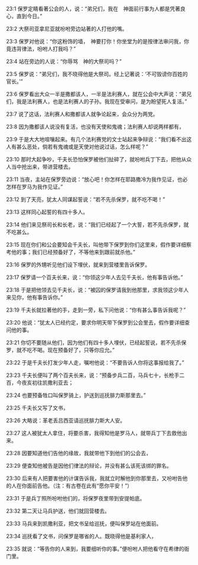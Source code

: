 <a id="1"></a>23:1  保罗定睛看著公会的人，说：“弟兄们，我在　神面前行事为人都是凭著良心，直到今日。”  

<a id="2"></a>23:2  大祭司亚拿尼亚就吩咐旁边站著的人打他的嘴。  

<a id="3"></a>23:3  保罗对他说：“你这粉饰的墙，　神要打你！你坐堂为的是按律法审问我，你竟违背律法，吩咐人打我吗？”  

<a id="4"></a>23:4  站在旁边的人说：“你辱骂　神的大祭司吗？”  

<a id="5"></a>23:5  保罗说：“弟兄们，我不晓得他是大祭司。经上记著说：‘不可毁谤你百姓的官长。’”  

<a id="6"></a>23:6  保罗看出大众一半是撒都该人，一半是法利赛人，就在公会中大声说：“弟兄们，我是法利赛人，也是法利赛人的子孙。我现在受审问，是为盼望死人复活。”  

<a id="7"></a>23:7  说了这话，法利赛人和撒都该人就争论起来，会众分为两党。  

<a id="8"></a>23:8  因为撒都该人说没有复活，也没有天使和鬼魂；法利赛人却说两样都有，  

<a id="9"></a>23:9  于是大大地喧嚷起来。有几个法利赛党的文士站起来争辩说：“我们看不出这人有甚么恶处，倘若有鬼魂或是天使对他说过话，怎么样呢？”  

<a id="10"></a>23:10  那时大起争吵，千夫长恐怕保罗被他们扯碎了，就吩咐兵丁下去，把他从众人当中抢出来，带进营楼去。  

<a id="11"></a>23:11  当夜，主站在保罗旁边说：“放心吧！你怎样在耶路撒冷为我作见证，也必怎样在罗马为我作见证。”  

<a id="12"></a>23:12  到了天亮，犹太人同谋起誓说：“若不先杀保罗，就不吃不喝！”  

<a id="13"></a>23:13  这样同心起誓的有四十多人。  

<a id="14"></a>23:14  他们来见祭司长和长老，说：“我们已经起了一个大誓，若不先杀保罗，就不吃甚么。  

<a id="15"></a>23:15  现在你们和公会要知会千夫长，叫他带下保罗到你们这里来，假作要详细察考他的事；我们已经预备好了，不等他来到跟前就杀他。”  

<a id="16"></a>23:16  保罗的外甥听见他们设下埋伏，就来到营楼里告诉保罗。  

<a id="17"></a>23:17  保罗请一个百夫长来，说：“你领这少年人去见千夫长，他有事告诉他。”  

<a id="18"></a>23:18  于是把他领去见千夫长，说：“被囚的保罗请我到他那里，求我领这少年人来见你，他有事告诉你。”  

<a id="19"></a>23:19  千夫长就拉著他的手，走到一旁，私下问他说：“你有甚么事告诉我呢？”  

<a id="20"></a>23:20  他说：“犹太人已经约定，要求你明天带下保罗到公会里去，假作要详细查问他的事。  

<a id="21"></a>23:21  你切不要随从他们，因为他们有四十多人埋伏，已经起誓说，若不先杀保罗，就不吃不喝。现在预备好了，只等你应允。”  

<a id="22"></a>23:22  于是千夫长打发少年人走，嘱咐他说：“不要告诉人你将这事报给我了。”  

<a id="23"></a>23:23  千夫长便叫了两个百夫长来，说：“预备步兵二百，马兵七十，长枪手二百，今夜亥初往凯撒利亚去；  

<a id="24"></a>23:24  也要预备牲口叫保罗骑上，护送到巡抚腓力斯那里去。”  

<a id="25"></a>23:25  千夫长又写了文书，  

<a id="26"></a>23:26  大略说：革老丢吕西亚请巡抚腓力斯大人安。  

<a id="27"></a>23:27  这人被犹太人拿住，将要杀害，我得知他是罗马人，就带兵丁下去救他出来。  

<a id="28"></a>23:28  因要知道他们告他的缘故，我就带他下到他们的公会去，  

<a id="29"></a>23:29  便查知他被告是因他们律法的辩论，并没有甚么该死该绑的罪名。  

<a id="30"></a>23:30  后来有人把要害他的计谋告诉我，我就立时解他到你那里去，又吩咐告他的人在你面前告他。（注：有古卷在此有“愿你平安！”）  

<a id="31"></a>23:31  于是兵丁照所吩咐他们的，将保罗夜里带到安提帕底。  

<a id="32"></a>23:32  第二天让马兵护送，他们就回营楼去。  

<a id="33"></a>23:33  马兵来到凯撒利亚，把文书呈给巡抚，便叫保罗站在他面前。  

<a id="34"></a>23:34  巡抚看了文书，问保罗是哪省的人。既晓得他是基利家人，  

<a id="35"></a>23:35  就说：“等告你的人来到，我要细听你的事。”便吩咐人把他看守在希律的衙门里。  
